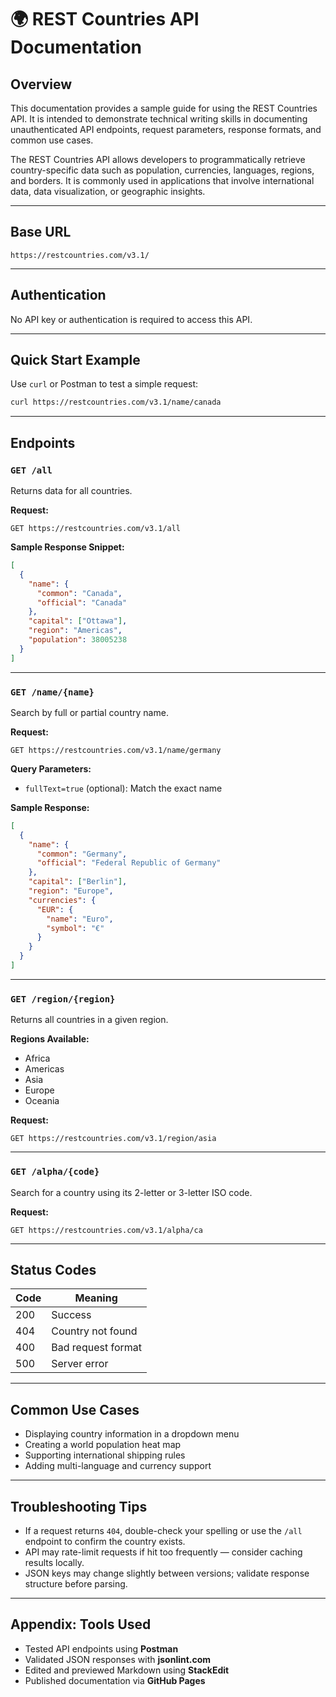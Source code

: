 # 🌍 REST Countries API Documentation

## Overview
This documentation provides a sample guide for using the REST Countries API. It is intended to demonstrate technical writing skills in documenting unauthenticated API endpoints, request parameters, response formats, and common use cases.

The REST Countries API allows developers to programmatically retrieve country-specific data such as population, currencies, languages, regions, and borders. It is commonly used in applications that involve international data, data visualization, or geographic insights.

---

## Base URL
```
https://restcountries.com/v3.1/
```

---

## Authentication
No API key or authentication is required to access this API.

---

## Quick Start Example
Use `curl` or Postman to test a simple request:

```bash
curl https://restcountries.com/v3.1/name/canada
```

---

## Endpoints

### `GET /all`
Returns data for all countries.

**Request:**
```
GET https://restcountries.com/v3.1/all
```

**Sample Response Snippet:**
```json
[
  {
    "name": {
      "common": "Canada",
      "official": "Canada"
    },
    "capital": ["Ottawa"],
    "region": "Americas",
    "population": 38005238
  }
]
```

---

### `GET /name/{name}`
Search by full or partial country name.

**Request:**
```
GET https://restcountries.com/v3.1/name/germany
```

**Query Parameters:**
- `fullText=true` (optional): Match the exact name

**Sample Response:**
```json
[
  {
    "name": {
      "common": "Germany",
      "official": "Federal Republic of Germany"
    },
    "capital": ["Berlin"],
    "region": "Europe",
    "currencies": {
      "EUR": {
        "name": "Euro",
        "symbol": "€"
      }
    }
  }
]
```

---

### `GET /region/{region}`
Returns all countries in a given region.

**Regions Available:**
- Africa
- Americas
- Asia
- Europe
- Oceania

**Request:**
```
GET https://restcountries.com/v3.1/region/asia
```

---

### `GET /alpha/{code}`
Search for a country using its 2-letter or 3-letter ISO code.

**Request:**
```
GET https://restcountries.com/v3.1/alpha/ca
```

---

## Status Codes

| Code | Meaning              |
|------|----------------------|
| 200  | Success              |
| 404  | Country not found    |
| 400  | Bad request format   |
| 500  | Server error         |

---

## Common Use Cases
- Displaying country information in a dropdown menu
- Creating a world population heat map
- Supporting international shipping rules
- Adding multi-language and currency support

---

## Troubleshooting Tips
- If a request returns `404`, double-check your spelling or use the `/all` endpoint to confirm the country exists.
- API may rate-limit requests if hit too frequently — consider caching results locally.
- JSON keys may change slightly between versions; validate response structure before parsing.

---

## Appendix: Tools Used
- Tested API endpoints using **Postman**
- Validated JSON responses with **jsonlint.com**
- Edited and previewed Markdown using **StackEdit**
- Published documentation via **GitHub Pages**
